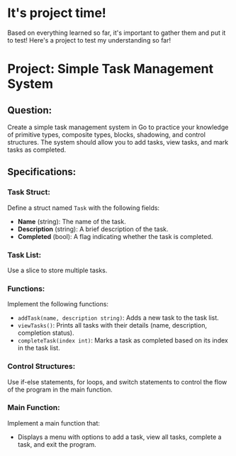 # It's project time!

Based on everything learned so far, it's important to gather them and put it to test! Here's a project to test my understanding so far!

# Project: Simple Task Management System

## Question:

Create a simple task management system in Go to practice your knowledge of primitive types, composite types, blocks, shadowing, and control structures. The system should allow you to add tasks, view tasks, and mark tasks as completed.

## Specifications:

### Task Struct:

Define a struct named `Task` with the following fields:
- **Name** (string): The name of the task.
- **Description** (string): A brief description of the task.
- **Completed** (bool): A flag indicating whether the task is completed.

### Task List:

Use a slice to store multiple tasks.

### Functions:

Implement the following functions:
- `addTask(name, description string)`: Adds a new task to the task list.
- `viewTasks()`: Prints all tasks with their details (name, description, completion status).
- `completeTask(index int)`: Marks a task as completed based on its index in the task list.

### Control Structures:

Use if-else statements, for loops, and switch statements to control the flow of the program in the main function.

### Main Function:

Implement a main function that:
- Displays a menu with options to add a task, view all tasks, complete a task, and exit the program.